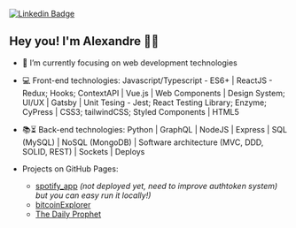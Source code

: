 [![Linkedin Badge](https://img.shields.io/badge/-LinkedIn-blue?style=flat-square&logo=Linkedin&logoColor=white&link=https://www.linkedin.com/in/alexandre-anicio/)](https://www.linkedin.com/in/alexandre-anicio/)

## Hey you! I'm Alexandre 🤘🏽


- 🌱 I’m currently focusing on web development technologies
- :computer: Front-end technologies: Javascript/Typescript - ES6+ | ReactJS - Redux; Hooks; ContextAPI | Vue.js | Web Components | Design System; UI/UX | Gatsby | Unit Tesing - Jest; React Testing Library; Enzyme; CyPress | CSS3; tailwindCSS; Styled Components | HTML5
- :books::hourglass_flowing_sand: Back-end technologies: Python | GraphQL | NodeJS | Express | SQL (MySQL) | NoSQL (MongoDB) | Software architecture (MVC, DDD, SOLID, REST) | Sockets | Deploys

- Projects on GitHub Pages: 
  - [spotify_app](https://github.com/anicioalexandre/spotify-app) *(not deployed yet, need to improve authtoken system) but you can easy run it locally!)*
  - [bitcoinExplorer](https://bit.ly/bitcoin-explorer)
  - [The Daily Prophet](https://anicioalexandre.github.io/daily-prophet-project/)
